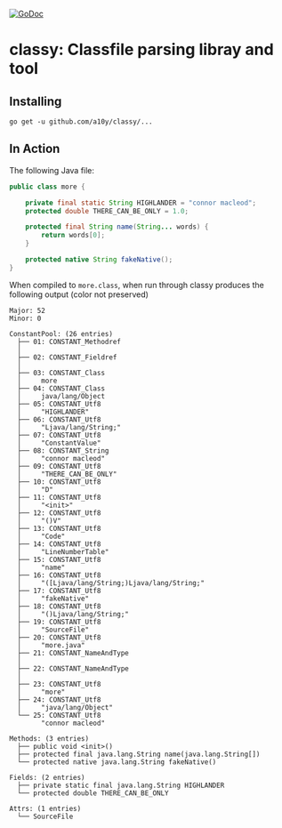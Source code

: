 [![GoDoc](https://godoc.org/github.com/a10y/classy?status.svg)](https://godoc.org/github.com/a10y/classy)

# classy: Classfile parsing libray and tool

## Installing

```
go get -u github.com/a10y/classy/...
```


## In Action

The following Java file:


```java
public class more {

    private final static String HIGHLANDER = "connor macleod";
    protected double THERE_CAN_BE_ONLY = 1.0;

    protected final String name(String... words) {
        return words[0];
    }

    protected native String fakeNative();
}
```

When compiled to `more.class`, when run through classy produces the following output (color not preserved)

```
Major: 52
Minor: 0

ConstantPool: (26 entries)
  ├── 01: CONSTANT_Methodref
  │
  ├── 02: CONSTANT_Fieldref
  │
  ├── 03: CONSTANT_Class
  │		more
  ├── 04: CONSTANT_Class
  │		java/lang/Object
  ├── 05: CONSTANT_Utf8
  │		"HIGHLANDER"
  ├── 06: CONSTANT_Utf8
  │		"Ljava/lang/String;"
  ├── 07: CONSTANT_Utf8
  │		"ConstantValue"
  ├── 08: CONSTANT_String
  │		"connor macleod"
  ├── 09: CONSTANT_Utf8
  │		"THERE_CAN_BE_ONLY"
  ├── 10: CONSTANT_Utf8
  │		"D"
  ├── 11: CONSTANT_Utf8
  │		"<init>"
  ├── 12: CONSTANT_Utf8
  │		"()V"
  ├── 13: CONSTANT_Utf8
  │		"Code"
  ├── 14: CONSTANT_Utf8
  │		"LineNumberTable"
  ├── 15: CONSTANT_Utf8
  │		"name"
  ├── 16: CONSTANT_Utf8
  │		"([Ljava/lang/String;)Ljava/lang/String;"
  ├── 17: CONSTANT_Utf8
  │		"fakeNative"
  ├── 18: CONSTANT_Utf8
  │		"()Ljava/lang/String;"
  ├── 19: CONSTANT_Utf8
  │		"SourceFile"
  ├── 20: CONSTANT_Utf8
  │		"more.java"
  ├── 21: CONSTANT_NameAndType
  │
  ├── 22: CONSTANT_NameAndType
  │
  ├── 23: CONSTANT_Utf8
  │		"more"
  ├── 24: CONSTANT_Utf8
  │		"java/lang/Object"
  └── 25: CONSTANT_Utf8
  		"connor macleod"

Methods: (3 entries)
  ├── public void <init>()
  ├── protected final java.lang.String name(java.lang.String[])
  └── protected native java.lang.String fakeNative()

Fields: (2 entries)
  ├── private static final java.lang.String HIGHLANDER
  └── protected double THERE_CAN_BE_ONLY

Attrs: (1 entries)
  └── SourceFile
```
